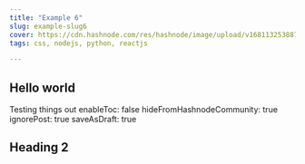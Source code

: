 ```yaml
---
title: "Example 6"
slug: example-slug6
cover: https://cdn.hashnode.com/res/hashnode/image/upload/v1681132538878/itnaYF1h-.png
tags: css, nodejs, python, reactjs

---
```


## Hello world

Testing things out
enableToc: false
hideFromHashnodeCommunity: true
ignorePost: true
saveAsDraft: true

## Heading 2
